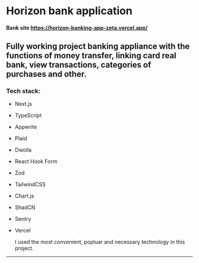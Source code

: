 # Horizon bank application

#### Bank site https://horizon-banking-app-zeta.vercel.app/

## Fully working project banking appliance with the functions of money transfer, linking card real bank, view transactions, categories of purchases and other.

### Tech stack:

- Next.js
- TypeScript
- Appwrite
- Plaid
- Dwolla
- React Hook Form
- Zod
- TailwindCSS
- Chart.js
- ShadCN
- Sentry
- Vercel

  I used the most convenient, popluar and necessary technology in this project.

---
